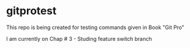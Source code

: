 # gitprotest
This repo is being created for testing commands given in Book "Git Pro"

I am currently on Chap # 3
	- Studing feature switch branch

